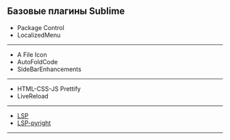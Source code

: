 ## Базовые плагины Sublime

* Package Control
* LocalizedMenu
***
* A File Icon
* Auto​Fold​Code
* SideBarEnhancements
***
* HTML-CSS-JS Prettify
* LiveReload
***
* [LSP](https://lsp.sublimetext.io/)
* [LSP-pyright](https://github.com/sublimelsp/LSP-pyright)
***

